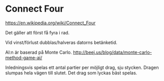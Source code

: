 # Connect Four

https://en.wikipedia.org/wiki/Connect_Four

Det gäller att först få fyra i rad.

Vid vinst/förlust dubblas/halveras datorns betänketid.

AI:n är baserad på Monte Carlo. http://beej.us/blog/data/monte-carlo-method-game-ai/

Inledningsvis spelas ett antal partier per möjligt drag, sju stycken. Dragen slumpas hela vägen till slutet.
Det drag som lyckas bäst spelas.